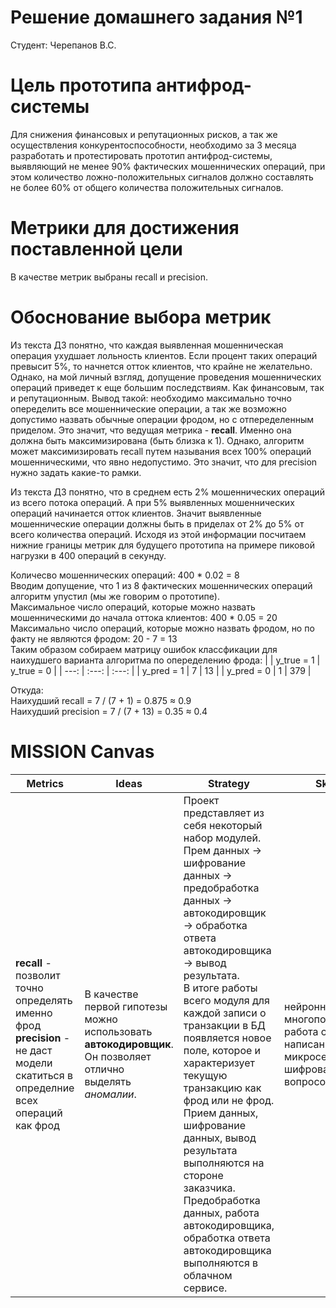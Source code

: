 # Решение домашнего задания №1
Студент: Черепанов В.С.
# Цель прототипа антифрод-системы
Для снижения финансовых и репутационных рисков, а так же осуществления конкурентоспособности, необходимо за 3 месяца разработать и протестировать прототип антифрод-системы, выявляющий не менее 90% фактических мошеннических операций, при этом количество ложно-положительных сигналов должно составлять не более 60% от общего количества положительных сигналов.
# Метрики для достижения поставленной цели
В качестве метрик выбраны recall и precision.
# Обоснование выбора метрик
Из текста ДЗ понятно, что каждая выявленная мошенническая операция ухудшает лольность клиентов. Если процент таких операций превысит 5%, то начнется отток клиентов, что крайне не желательно. Однако, на мой личный взгляд, допущение проведения мошеннических операций приведет к еще большим последствиям. Как финансовым, так и репутационным. Вывод такой: необходимо максимально точно опеределить все мошеннические операции, а так же возможно допустимо назвать обычные операции фродом, но с отпеределенным приделом. Это значит, что ведущая метрика - <b>recall</b>. Именно она должна быть максимизирована (быть близка к 1). Однако, алгоритм может максимизировать recall путем называния всех 100% операций мошенническими, что явно недопустимо. Это значит, что для precision нужно задать какие-то рамки. 

Из текста ДЗ понятно, что в среднем есть 2% мошеннических операций из всего потока операций. А при 5% выявленных мошеннических операций начинается отток клиентов. Значит выявленные мошеннические операции должны быть в приделах от 2% до 5% от всего количества операций. Исходя из этой информации посчитаем нижние границы метрик для будущего прототипа на примере пиковой нагрузки в 400 операций в секунду.

Количесво мошеннических операций: 400 * 0.02 = 8<br>
Вводим допущение, что 1 из 8 фактических мошеннических операций алгоритм упустил (мы же говорим о прототипе).<br>
Максимальное число операций, которые можно назвать мошенническими до начала оттока клиентов: 400 * 0.05 = 20<br>
Максимально число операций, которые можно назвать фродом, но по факту не являются фродом: 20 - 7 = 13<br>
Таким образом собираем матрицу ошибок классфикации для наихудшего варианта алгоритма по опеределению фрода:
|  | y_true = 1 | y_true = 0 |
| ---: | :---: | :---: |
| y_pred = 1 | 7 | 13 |
| y_pred = 0 | 1 | 379 |

Откуда:<br>
Наихудший recall = 7 / (7 + 1) = 0.875 $\approx$ 0.9<br>
Наихудший precision = 7 / (7 + 13) = 0.35 $\approx$ 0.4<br>

# MISSION Canvas
| Metrics | Ideas | Strategy | Skills | Inputs | Outputs | Nuances |
| --- | --- | --- | --- | --- | --- | --- |
| <b>recall</b> - позволит точно определять именно фрод<br><b>precision</b> - не даст модели скатиться в определние всех операций как фрод| В качестве первой гипотезы можно использовать <b>автокодировщик</b>. Он позволяет отлично выделять <i>аномалии</i>. | Проект представляет из себя некоторый набор модулей.<br> Прем данных -> шифрование данных -> предобработка данных -> автокодировщик -> обработка ответа автокодировщика -> вывод результата.<br>В итоге работы всего модуля для каждой записи о транзакции в БД появляется новое поле, которое и характеризует текущую транзакцию как фрод или не фрод. Прием данных, шифрование данных, вывод результата выполняются на стороне заказчика. Предобработка данных, работа автокодировщика, обработка ответа автокодировщика выполняются в облачном сервисе. | нейронные сети, многопоточность, работа с БД, написание микросервисов, шифрование (под вопросом) | Данные по транзакциям | Булево значение, характеризующее операцию как фрод | Автокодировщик необходимо написать на действительно нормальных операций и для его обучения необходимо железо, время, много данных. Расчет порогового значения для фильтрации может быть затруднителен. Необходимо продумать механизм дообучения, что, возможно, усложнит алгоритм и снизит скорость его работы.  |
